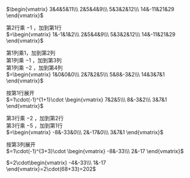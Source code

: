  $\begin{vmatrix}    
3&4&5&11\\\     
2&5&4&9\\\      
5&3&2&12\\\     
14&-11&21&29    
\end{vmatrix}$     
    
第2行乘 $-1$ ，加到第1行    
 $=\begin{vmatrix}    
1&-1&1&2\\\     
2&5&4&9\\\      
5&3&2&12\\\     
14&-11&21&29    
\end{vmatrix}$     
    
第1列乘1，加到第2列    
第1列乘 $-1$ ，加到第3列    
第1列乘 $-2$ ，加到第4列    
 $=\begin{vmatrix}    
1&0&0&0\\\     
2&7&2&5\\\      
5&8&-3&2\\\     
14&3&7&1    
\end{vmatrix}$     
    
按第1行展开    
 $=1\cdot(-1)^{1+1}\cdot    
\begin{vmatrix}    
7&2&5\\\      
8&-3&2\\\     
3&7&1    
\end{vmatrix}$     
    
第3行乘 $-2$ ，加到第2行    
第3行乘 $-5$ ，加到第1行    
 $=\begin{vmatrix}    
-8&-33&0\\\      
2&-17&0\\\     
3&7&1    
\end{vmatrix}$     
    
按第3列展开    
 $=1\cdot(-1)^{3+3}\cdot    
\begin{vmatrix}    
-8&-33\\\      
2&-17    
\end{vmatrix}$     
    
 $=2\cdot\begin{vmatrix}    
-4&-33\\\      
1&-17    
\end{vmatrix}=2\cdot(68+33)=202$     
